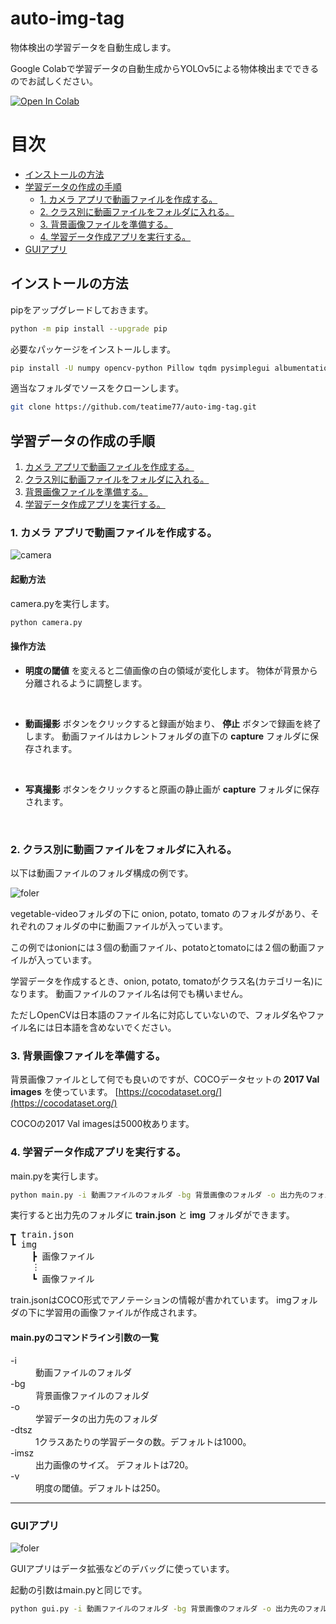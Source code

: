 # auto-img-tag

物体検出の学習データを自動生成します。

Google Colabで学習データの自動生成からYOLOv5による物体検出までできるのでお試しください。

[![Open In Colab](https://colab.research.google.com/assets/colab-badge.svg)](https://colab.research.google.com/drive/1fKynYDYure3X85tpAC7IU7lIKRiqXk6O?usp=sharing)

# 目次

* [インストールの方法](#インストールの方法)
* [学習データの作成の手順](#学習データの作成の手順)
    * [1. カメラ アプリで動画ファイルを作成する。](#1-カメラ-アプリで動画ファイルを作成する)
    * [2. クラス別に動画ファイルをフォルダに入れる。](#2-クラス別に動画ファイルをフォルダに入れる)
    * [3. 背景画像ファイルを準備する。](#3-背景画像ファイルを準備する)
    * [4. 学習データ作成アプリを実行する。](#4-学習データ作成アプリを実行する)
* [GUIアプリ](#guiアプリ)

<a id="install"></a>
## インストールの方法

pipをアップグレードしておきます。
```bash
python -m pip install --upgrade pip
```

必要なパッケージをインストールします。
```bash
pip install -U numpy opencv-python Pillow tqdm pysimplegui albumentations
```

適当なフォルダでソースをクローンします。
```bash
git clone https://github.com/teatime77/auto-img-tag.git
```


<a id="tejun"></a>
## 学習データの作成の手順

1. [カメラ アプリで動画ファイルを作成する。](#tejun-1)
2. [クラス別に動画ファイルをフォルダに入れる。](#tejun-2)
3. [背景画像ファイルを準備する。](#tejun-3)
4. [学習データ作成アプリを実行する。](#tejun-4)


<a id="tejun-1"></a>
### 1. カメラ アプリで動画ファイルを作成する。

![camera](https://user-images.githubusercontent.com/13596557/172041640-c332617a-13b4-49a9-9f56-aff9816372c3.jpg)

#### 起動方法
camera.pyを実行します。

```bash
python camera.py
```

#### 操作方法

- **明度の閾値** を変えると二値画像の白の領域が変化します。
物体が背景から分離されるように調整します。

<br/>

+ **動画撮影** ボタンをクリックすると録画が始まり、 **停止** ボタンで録画を終了します。
動画ファイルはカレントフォルダの直下の **capture** フォルダに保存されます。
<br/>

- **写真撮影** ボタンをクリックすると原画の静止画が **capture** フォルダに保存されます。
<br/>

<a id="tejun-2"></a>
### 2. クラス別に動画ファイルをフォルダに入れる。

以下は動画ファイルのフォルダ構成の例です。

![foler](https://uroa.jp/auto-img-tag/img/folder.png)

vegetable-videoフォルダの下に onion, potato, tomato のフォルダがあり、それぞれのフォルダの中に動画ファイルが入っています。

この例ではonionには３個の動画ファイル、potatoとtomatoには２個の動画ファイルが入っています。

学習データを作成するとき、onion, potato, tomatoがクラス名(カテゴリー名)になります。
動画ファイルのファイル名は何でも構いません。

ただしOpenCVは日本語のファイル名に対応していないので、フォルダ名やファイル名には日本語を含めないでください。

<a id="tejun-3"></a>
### 3. 背景画像ファイルを準備する。

背景画像ファイルとして何でも良いのですが、COCOデータセットの **2017 Val images** を使っています。
[https://cocodataset.org/](https://cocodataset.org/)

COCOの2017 Val imagesは5000枚あります。

<a id="tejun-4"></a>
### 4. 学習データ作成アプリを実行する。

main.pyを実行します。

```bash
python main.py -i 動画ファイルのフォルダ -bg 背景画像のフォルダ -o 出力先のフォルダ
```

実行すると出力先のフォルダに **train.json** と **img** フォルダができます。

<pre>
┳ train.json
┗ img
    ┣ 画像ファイル
    ⋮
    ┗ 画像ファイル
</pre>

train.jsonはCOCO形式でアノテーションの情報が書かれています。
imgフォルダの下に学習用の画像ファイルが作成されます。
<br/>

#### main.pyのコマンドライン引数の一覧
<dl>
  <dt>-i</dt>
  <dd>動画ファイルのフォルダ</dd>
  <dt>-bg</dt>
  <dd>背景画像ファイルのフォルダ</dd>
  <dt>-o</dt>
  <dd>学習データの出力先のフォルダ</dd>
  <dt>-dtsz</dt>
  <dd>1クラスあたりの学習データの数。デフォルトは1000。</dd>
  <dt>-imsz</dt>
  <dd>出力画像のサイズ。 デフォルトは720。</dd>
  <dt>-v</dt>
  <dd>明度の閾値。デフォルトは250。</dd>
</dl>


---

### GUIアプリ

![foler](https://uroa.jp/auto-img-tag/img/gui.png)

GUIアプリはデータ拡張などのデバッグに使っています。

起動の引数はmain.pyと同じです。

```bash
python gui.py -i 動画ファイルのフォルダ -bg 背景画像のフォルダ -o 出力先のフォルダ
```

